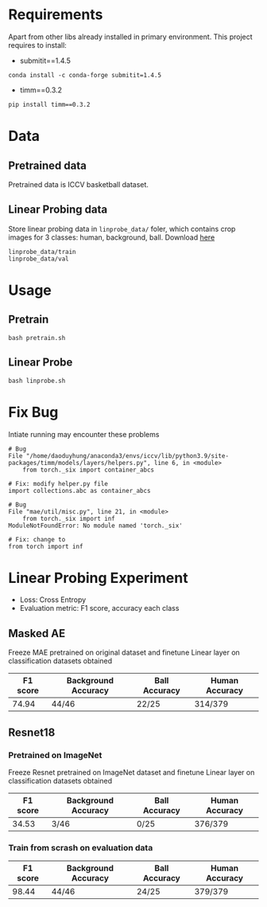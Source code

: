 # Requirements
Apart from other libs already installed in primary environment. This project requires to install:
- submitit==1.4.5
```
conda install -c conda-forge submitit=1.4.5
```
- timm==0.3.2
```
pip install timm==0.3.2
```

# Data
## Pretrained data
Pretrained data is ICCV basketball dataset.
## Linear Probing data
Store linear probing data in `linprobe_data/` foler, which contains crop images for 3 classes: human, background, ball. Download [here](https://drive.google.com/file/d/1MDaCL-i9gUhp6IEaC6dxwU6DIK0Mimr4/view?usp=drive_link)

```
linprobe_data/train
linprobe_data/val
```
# Usage
## Pretrain
```
bash pretrain.sh
```

## Linear Probe
```
bash linprobe.sh
```

# Fix Bug
Intiate running may encounter these problems
```
# Bug
File "/home/daoduyhung/anaconda3/envs/iccv/lib/python3.9/site-packages/timm/models/layers/helpers.py", line 6, in <module>
    from torch._six import container_abcs

# Fix: modify helper.py file
import collections.abc as container_abcs

# Bug
File "mae/util/misc.py", line 21, in <module>
    from torch._six import inf
ModuleNotFoundError: No module named 'torch._six'

# Fix: change to
from torch import inf
```

# Linear Probing Experiment
- Loss: Cross Entropy
- Evaluation metric: F1 score, accuracy each class
## Masked AE
Freeze MAE pretrained on original dataset and finetune Linear layer on classification datasets obtained

|F1 score|Background Accuracy|Ball Accuracy|Human Accuracy|
|--------|-------------------|-------------|--------------|
|74.94   |44/46              |22/25        |314/379       |

## Resnet18
### Pretrained on ImageNet
Freeze Resnet pretrained on ImageNet dataset and finetune Linear layer on classification datasets obtained

|F1 score|Background Accuracy|Ball Accuracy|Human Accuracy|
|--------|-------------------|-------------|--------------|
|34.53   |3/46               |0/25         |376/379       |

### Train from scrash on evaluation data
|F1 score|Background Accuracy|Ball Accuracy|Human Accuracy|
|--------|-------------------|-------------|--------------|
|98.44   |44/46              |24/25        |379/379       |

